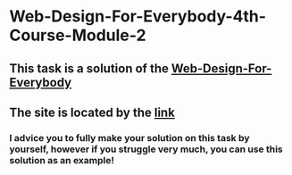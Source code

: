 # Web-Design-For-Everybody-4th-Course-Module-2
## This task is a solution of the [Web-Design-For-Everybody](https://www.coursera.org/learn/responsivedesign/home/module/2)
## The site is located by the [link](https://infectedduck.github.io/Web-Design-For-Everybody-Course1-Final-Project/)
### I advice you to fully make your solution on this task by yourself, however if you struggle very much, you can use this solution as an example!
